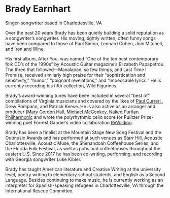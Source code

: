# Brady Earnhart
Singer-songwriter based in Charlottesville, VA

Over the past 20 years Brady has been quietly building a solid reputation as a songwriter’s songwriter. His moving, tightly written, often funny songs have been compared to those of Paul Simon, Leonard Cohen, Joni Mitchell, and Iron and Wine.

His first album, After You, was named “One of the ten best contemporary folk CD’s of the 1990s” by Acoustic Guitar magazine’s Elizabeth Papapetrou. The three that followed—Manalapan, so few things, and Last Time I Promise, received similarly high praise for their “sophistication and sensitivity,” “humor,” “poignant revelations,” and “impeccable lyrics.” He is currently recording his fifth collection, Wild Figurines.

Brady’s award-winning tunes have been included in several “best of” compilations of Virginia musicians and covered by the likes of [Paul Curreri ](https://youtu.be/nbGjUJVW2BU), Drew Pompano, and Patrick Keese. He is also active as an arranger and producer ([Mary Gordon Hall](https://youtu.be/NS0jIXTchNA), [Michael McConkey](https://youtu.be/H3jO0QKxP4c), [Naked Puritan Philharmonic](https://youtu.be/KMQqd92aWyo) and wrote the polyrhythmic cello score for Pulitzer Prize-winning poet Forrest Gander’s video collaboration [ReWilding](https://youtu.be/t8almAlWzYQ).

Brady has been a finalist at the Mountain Stage New Song Festival and the Outmusic Awards and has performed at such venues as Starr Hill, Acoustic Charlottesville, Acoustic Muse, the Shenandoah Coffeehouse Series, and the Florida Folk Festival, as well as pubs and coffeehouses throughout the eastern U.S. Since 2017 he has been co-writing, performing, and recording with Georgia songwriter Luke Kibler.

Brady has taught American literature and Creative Writing at the university level, poetry writing to elementary school students, and English as a Second Language. Besides continuing to make music, he is currently working as an interpreter for Spanish-speaking refugees in Charlottesville, VA through the International Rescue Committee.
